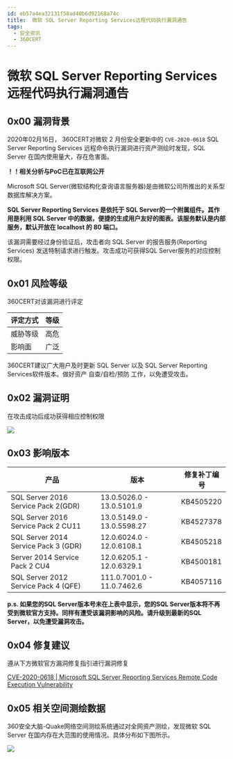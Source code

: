 ```yaml
---
id: eb57a4ea32131f58ad40b6d92168a74c
title:  微软 SQL Server Reporting Services远程代码执行漏洞通告
tags: 
  - 安全资讯
  - 360CERT
---
```


#  微软 SQL Server Reporting Services远程代码执行漏洞通告

0x00 漏洞背景
---------


2020年02月16日， 360CERT对微软 2 月份安全更新中的 `CVE-2020-0618` SQL Server Reporting Services 远程命令执行漏洞进行资产测绘时发现，SQL Server 在国内使用量大，存在危害面。


**！！相关分析与PoC已在互联网公开**


Microsoft SQL Server(微软结构化查询语言服务器)是由微软公司所推出的关系型数据库解决方案。


**SQL Server Reporting Services 是依托于 SQL Server的一个附属组件。其作用是利用 SQL Server 中的数据，便捷的生成用户友好的图表。该服务默认是内部服务，默认开放在 localhost 的 80 端口。**


该漏洞需要经过身份验证后，攻击者向 SQL Server 的报告服务(Reporting Services) 发送特制请求进行触发。攻击成功可获得SQL Server服务的对应控制权限。


0x01 风险等级
---------


360CERT对该漏洞进行评定




| 评定方式 | 等级 |
| --- | --- |
| 威胁等级 | 高危 |
| 影响面 | 广泛 |


360CERT建议广大用户及时更新 SQL Server 以及 SQL Server Reporting Services软件版本。做好资产 自查/自检/预防 工作，以免遭受攻击。


0x02 漏洞证明
---------


在攻击成功后成功获得相应控制权限


![](https://p403.ssl.qhimgs4.com/t01203ff21d37744997.png)


0x03 影响版本
---------




| 产品 | 版本 | 修复补丁编号 |
| --- | --- | --- |
| SQL Server 2016 Service Pack 2(GDR) | 13.0.5026.0 - 13.0.5101.9 | KB4505220 |
| SQL Server 2016 Service Pack 2 CU11 | 13.0.5149.0 - 13.0.5598.27 | KB4527378 |
| SQL Server 2014 Service Pack 3 (GDR) | 12.0.6024.0 - 12.0.6108.1 | KB4505218 |
| Server 2014 Service Pack 2 CU4 | 12.0.6205.1 - 12.0.6329.1 | KB4500181 |
| SQL Server 2012 Service Pack 4 (QFE) | 111.0.7001.0 - 11.0.7462.6 | KB4057116 |


**p.s. 如果您的SQL Server版本号未在上表中显示，您的SQL Server版本将不再受到微软官方支持。同样有遭受该漏洞影响的风险。请升级到最新的SQL Server，以免遭受漏洞攻击。**


0x04 修复建议
---------


遵从下方微软官方漏洞修复指引进行漏洞修复


[CVE-2020-0618 | Microsoft SQL Server Reporting Services Remote Code Execution Vulnerability](https://portal.msrc.microsoft.com/en-US/security-guidance/advisory/CVE-2020-0618)


0x05 相关空间测绘数据
-------------


360安全大脑-Quake网络空间测绘系统通过对全网资产测绘，发现微软 SQL Server 在国内存在大范围的使用情况。具体分布如下图所示。


![](https://p403.ssl.qhimgs4.com/t01c2023466dc036c33.jpeg)


